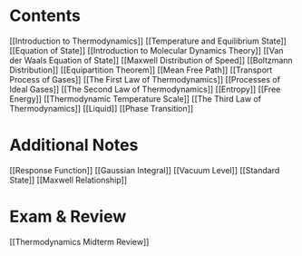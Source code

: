 # Contents
[[Introduction to Thermodynamics]]
[[Temperature and Equilibrium State]]
[[Equation of State]]
[[Introduction to Molecular Dynamics Theory]]
[[Van der Waals Equation of State]]
[[Maxwell Distribution of Speed]]
[[Boltzmann Distribution]]
[[Equipartition Theorem]]
[[Mean Free Path]]
[[Transport Process of Gases]]
[[The First Law of Thermodynamics]]
[[Processes of Ideal Gases]]
[[The Second Law of Thermodynamics]]
[[Entropy]]
[[Free Energy]]
[[Thermodynamic Temperature Scale]]
[[The Third Law of Thermodynamics]]
[[Liquid]]
[[Phase Transition]]
# Additional Notes
[[Response Function]]
[[Gaussian Integral]]
[[Vacuum Level]]
[[Standard State]]
[[Maxwell Relationship]]

# Exam & Review
[[Thermodynamics Midterm Review]]

